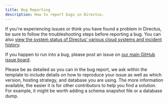 ```yaml
---
title: Bug Reporting
description: How to report bugs in Directus.
---
```


If you're experiencing issues or think you have found a problem in Directus, be sure to follow the troubleshooting steps before reporting a bug. You can also [view the system status of Directus’ various cloud systems and incident history](https://status.directus.cloud/).

If you happen to run into a bug, please post an issue on [our main GitHub issue board](https://github.com/directus/directus/issues).

Please be as detailed as you can in the bug report, we ask within the template to include details on how to reproduce your issue as well as which version, hosting strategy, and database you are using. The more information available, the easier it is for other contributors to help you find a solution. For example, it might be worth adding a schema snapshot file or a database dump.
